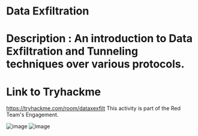 # Data Exfiltration
# Description : An introduction to Data Exfiltration and Tunneling techniques over various protocols.
# Link to Tryhackme
https://tryhackme.com/room/dataxexfilt
This activity is part of the Red Team's Engagement.

![image](https://github.com/benichi2022/securewriteup-tryhackme/assets/113864743/23fc078c-09f4-45f6-9563-7d054480eb4f)
![image](https://github.com/benichi2022/securewriteup-tryhackme/assets/113864743/e556933d-17ed-4ced-898b-f08ba0cd77b5)
